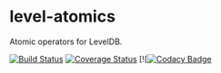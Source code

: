 # level-atomics

Atomic operators for LevelDB.

[![Build Status](https://travis-ci.org/IndigoUnited/node-level-atomics.svg?branch=master)](https://travis-ci.org/IndigoUnited/node-level-atomics) [![Coverage Status](https://coveralls.io/repos/IndigoUnited/node-level-atomics/badge.svg)](https://coveralls.io/r/IndigoUnited/node-level-atomics) [![[![Codacy Badge](https://www.codacy.com/project/badge/97a9d41428694d1a978dedb9b36037c7)](https://www.codacy.com/app/me_19/node-level-atomics)
